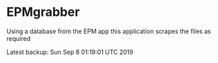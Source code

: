 # EPMgrabber
Using a database from the EPM app this application scrapes the files as required


Latest backup: Sun Sep 8 01:19:01 UTC 2019
